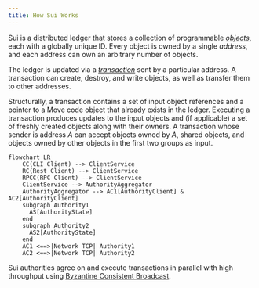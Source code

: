 ```yaml
---
title: How Sui Works
---
```


Sui is a distributed ledger that stores a collection of programmable *[objects](https://github.com/MystenLabs/fastnft/tree/main/doc/src/objects.md)*, each with a globally unique ID. Every object is owned by a single *address*, and each address can own an arbitrary number of objects.

The ledger is updated via a *[transaction](https://github.com/MystenLabs/fastnft/tree/main/doc/src/transactions.md)* sent by a particular address. A transaction can create, destroy, and write objects, as well as transfer them to other addresses.

Structurally, a transaction contains a set of input object references and a pointer to a Move code object that already exists in the ledger. Executing a transaction produces updates to the input objects and (if applicable) a set of freshly created objects along with their owners. A transaction whose sender is address *A* can accept objects owned by *A*, shared objects, and objects owned by other objects in the first two groups as input.

```mermaid
flowchart LR
    CC(CLI Client) --> ClientService
    RC(Rest Client) --> ClientService
    RPCC(RPC Client) --> ClientService
    ClientService --> AuthorityAggregator
    AuthorityAggregator --> AC1[AuthorityClient] & AC2[AuthorityClient]
    subgraph Authority1
      AS[AuthorityState]
    end
    subgraph Authority2
      AS2[AuthorityState]
    end
    AC1 <==>|Network TCP| Authority1
    AC2 <==>|Network TCP| Authority2
```

Sui authorities agree on and execute transactions in parallel with high throughput using [Byzantine Consistent Broadcast](https://en.wikipedia.org/wiki/Byzantine_fault).
